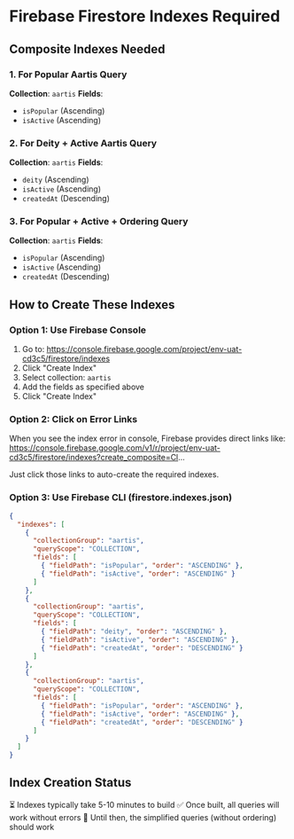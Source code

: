 # Firebase Firestore Indexes Required

## Composite Indexes Needed

### 1. For Popular Aartis Query
**Collection**: `aartis`
**Fields**: 
- `isPopular` (Ascending)
- `isActive` (Ascending)

### 2. For Deity + Active Aartis Query  
**Collection**: `aartis`
**Fields**:
- `deity` (Ascending)
- `isActive` (Ascending)
- `createdAt` (Descending)

### 3. For Popular + Active + Ordering Query
**Collection**: `aartis`
**Fields**:
- `isPopular` (Ascending)
- `isActive` (Ascending) 
- `createdAt` (Descending)

## How to Create These Indexes

### Option 1: Use Firebase Console
1. Go to: https://console.firebase.google.com/project/env-uat-cd3c5/firestore/indexes
2. Click "Create Index"
3. Select collection: `aartis`
4. Add the fields as specified above
5. Click "Create Index"

### Option 2: Click on Error Links
When you see the index error in console, Firebase provides direct links like:
https://console.firebase.google.com/v1/r/project/env-uat-cd3c5/firestore/indexes?create_composite=Cl...

Just click those links to auto-create the required indexes.

### Option 3: Use Firebase CLI (firestore.indexes.json)
```json
{
  "indexes": [
    {
      "collectionGroup": "aartis",
      "queryScope": "COLLECTION",
      "fields": [
        { "fieldPath": "isPopular", "order": "ASCENDING" },
        { "fieldPath": "isActive", "order": "ASCENDING" }
      ]
    },
    {
      "collectionGroup": "aartis", 
      "queryScope": "COLLECTION",
      "fields": [
        { "fieldPath": "deity", "order": "ASCENDING" },
        { "fieldPath": "isActive", "order": "ASCENDING" },
        { "fieldPath": "createdAt", "order": "DESCENDING" }
      ]
    },
    {
      "collectionGroup": "aartis",
      "queryScope": "COLLECTION", 
      "fields": [
        { "fieldPath": "isPopular", "order": "ASCENDING" },
        { "fieldPath": "isActive", "order": "ASCENDING" },
        { "fieldPath": "createdAt", "order": "DESCENDING" }
      ]
    }
  ]
}
```

## Index Creation Status
⏳ Indexes typically take 5-10 minutes to build
✅ Once built, all queries will work without errors
🔄 Until then, the simplified queries (without ordering) should work
